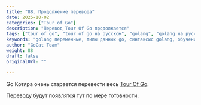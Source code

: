 ```yaml
---
title: "88. Продолжение перевода"
date: 2025-10-02
categories: ["Tour of Go"]
description: "Перевод Tour Of Go продолжается"
tags: ["tour of go", "tour of go на русском", "golang", "golang на русском", "golang основы"]
keywords: "golang переменные, типы данных go, синтаксис golang, обучение go"
author: "GoCat Team"
weight: 88
draft: false
originalUrl: ""

---
```


Go Котяра очень старается перевести весь [Tour Of Go](https://go.dev/tour/welcome/1).

Переводу будут появлятся тут по мере готовности.

